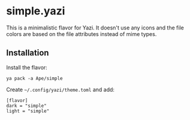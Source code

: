 # simple.yazi

This is a minimalistic flavor for Yazi. It doesn't use any icons and the file
colors are based on the file attributes instead of mime types.

## Installation

Install the flavor:

```
ya pack -a Ape/simple
```

Create `~/.config/yazi/theme.toml` and add:

```
[flavor]
dark = "simple"
light = "simple"
```

